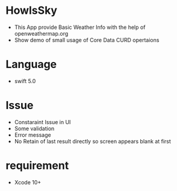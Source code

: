 # HowIsSky
- This App provide Basic Weather Info with the help of openweathermap.org
- Show demo of small usage of Core Data CURD opertaions

# Language
- swift 5.0

# Issue
- Constaraint Issue in UI
- Some validation
- Error message
- No Retain of last result directly so screen appears blank at first
# requirement
- Xcode 10+


    

